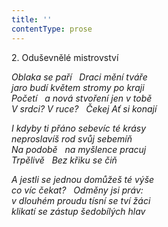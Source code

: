 ```yaml
---
title: ''
contentType: prose
---
```


2. Oduševnělé mistrovství

_Oblaka se paří   Draci mění tváře  
jaro budí květem stromy po kraji  
Početí   a nová stvoření jen v tobě  
V srdci? V ruce?   Čekej Ať si konají_

_I kdyby ti přáno sebevíc té krásy  
neproslavíš rod svůj sebemíň  
Na podobě   na myšlence pracuj  
Trpělivě   Bez křiku se čiň_

_A jestli se jednou domůžeš té výše  
co víc čekat?   Odměny jsi práv:  
v dlouhém proudu tísní se tví žáci  
klikatí se zástup šedobílých hlav_
